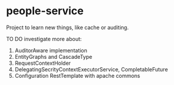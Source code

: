 # people-service
Project to learn new things, like cache or auditing.

TO DO investigate more about:
1. AuditorAware implementation
2. EntityGraphs and CascadeType
3. RequestContextHolder
4. DelegatingSecrityContextExecutorService, CompletableFuture
5. Configuration RestTemplate with apache commons
